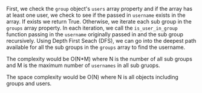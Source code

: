 First, we check the `group` object's `users` array property and if the array has at least one user, we check to see if the passed in `username` exists in the array. If exists we return True. Otherwise, we iterate each sub group in the `groups` array property.
In each iteration, we call the `is_user_in_group` function passing in the `username` originally passed in and the sub group recursively. Using Depth First Seach (DFS), we can go into the deepest path available for all the sub groups in the `groups` array to find the username.

The complexity would be O(N*M) where N is the number of all sub groups and M is the maximum number of `usernames` in all sub gruops.
 
The space complexity would be O(N) where N is all objects including groups and users.
 




